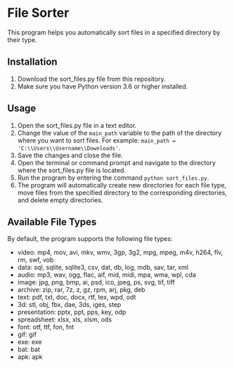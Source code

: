 
File Sorter
=====================

This program helps you automatically sort files in a specified directory by their type.

Installation
------------

1. Download the sort\_files.py file from this repository.
2. Make sure you have Python version 3.6 or higher installed.

Usage
-----

1. Open the sort\_files.py file in a text editor.
2. Change the value of the `main_path` variable to the path of the directory where you want to sort files. For example: `main_path = 'C:\\Users\\Username\\Downloads'`.
3. Save the changes and close the file.
4. Open the terminal or command prompt and navigate to the directory where the sort\_files.py file is located.
5. Run the program by entering the command `python sort_files.py`.
6. The program will automatically create new directories for each file type, move files from the specified directory to the corresponding directories, and delete empty directories.

Available File Types
--------------------

By default, the program supports the following file types:

* video: mp4, mov, avi, mkv, wmv, 3gp, 3g2, mpg, mpeg, m4v, h264, flv, rm, swf, vob
* data: sql, sqlite, sqlite3, csv, dat, db, log, mdb, sav, tar, xml
* audio: mp3, wav, ogg, flac, aif, mid, midi, mpa, wma, wpl, cda
* image: jpg, png, bmp, ai, psd, ico, jpeg, ps, svg, tif, tiff
* archive: zip, rar, 7z, z, gz, rpm, arj, pkg, deb
* text: pdf, txt, doc, docx, rtf, tex, wpd, odt
* 3d: stl, obj, fbx, dae, 3ds, iges, step
* presentation: pptx, ppt, pps, key, odp
* spreadsheet: xlsx, xls, xlsm, ods
* font: otf, ttf, fon, fnt
* gif: gif
* exe: exe
* bat: bat
* apk: apk
